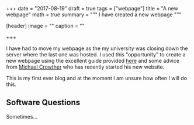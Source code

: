 +++
date = "2017-08-19"
draft = true
tags = ["webpage"]
title = "A new webpage"
math = true
summary = """
I have created a new webpage 
"""

[header]
image = ""
caption = ""

+++

I have had to move my webpage as the my university was closing down the server where the last one was hosted. I used this "opportunity" to create a new webpage using the excellent guide provided [here](https://bookdown.org/yihui/blogdown/) and some advice from [Michael Crowther](http://mjcrowther.co.uk) who has recently started his new website. 

This is my first ever blog and at the moment I am unsure how often I will do this.

## Software Questions

Sometimes...  